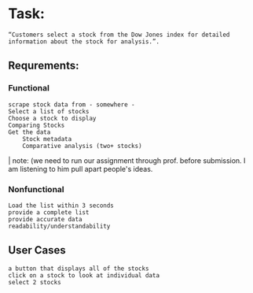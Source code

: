 # Task: 
    “Customers select a stock from the Dow Jones index for detailed information about the stock for analysis.”.

## Requrements: 

### Functional

	scrape stock data from - somewhere -
	Select a list of stocks
	Choose a stock to display
	Comparing Stocks
	Get the data
		Stock metadata
		Comparative analysis (two+ stocks)

| note: (we need to run our assignment through prof. before submission. I am listening to him pull apart people's ideas.

### Nonfunctional
		
	Load the list within 3 seconds
	provide a complete list
	provide accurate data
	readability/understandability
    

## User Cases

	a button that displays all of the stocks
	click on a stock to look at individual data
	select 2 stocks 

